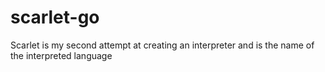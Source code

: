 # scarlet-go
Scarlet is my second attempt at creating an interpreter and is the name of the interpreted language

